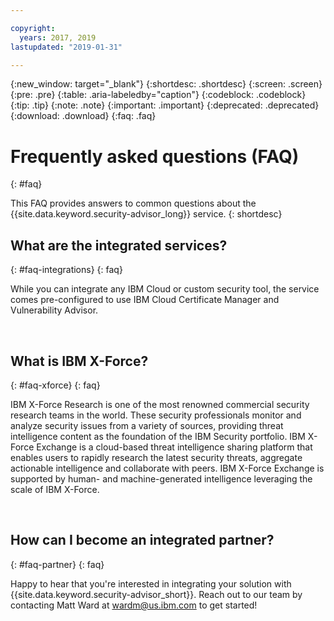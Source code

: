 ```yaml
---

copyright:
  years: 2017, 2019
lastupdated: "2019-01-31"

---
```


{:new_window: target="_blank"}
{:shortdesc: .shortdesc}
{:screen: .screen}
{:pre: .pre}
{:table: .aria-labeledby="caption"}
{:codeblock: .codeblock}
{:tip: .tip}
{:note: .note}
{:important: .important}
{:deprecated: .deprecated}
{:download: .download}
{:faq: .faq}


# Frequently asked questions (FAQ)
{: #faq}

This FAQ provides answers to common questions about the {{site.data.keyword.security-advisor_long}} service.
{: shortdesc}


## What are the integrated services?
{: #faq-integrations}
{: faq}

While you can integrate any IBM Cloud or custom security tool, the service comes pre-configured to use IBM Cloud Certificate Manager and Vulnerability Advisor.

</br>

## What is IBM X-Force?
{: #faq-xforce}
{: faq}

IBM X-Force Research is one of the most renowned commercial security research teams in the world. These security professionals monitor and analyze security issues from a variety of sources, providing threat intelligence content as the foundation of the IBM Security portfolio. IBM X-Force Exchange is a cloud-based threat intelligence sharing platform that enables users to rapidly research the latest security threats, aggregate actionable intelligence and collaborate with peers. IBM X-Force Exchange is supported by human- and machine-generated intelligence leveraging the scale of IBM X-Force.

</br>

## How can I become an integrated partner?
{: #faq-partner}
{: faq}

Happy to hear that you're interested in integrating your solution with {{site.data.keyword.security-advisor_short}}. Reach out to our team by contacting Matt Ward at wardm@us.ibm.com to get started!
